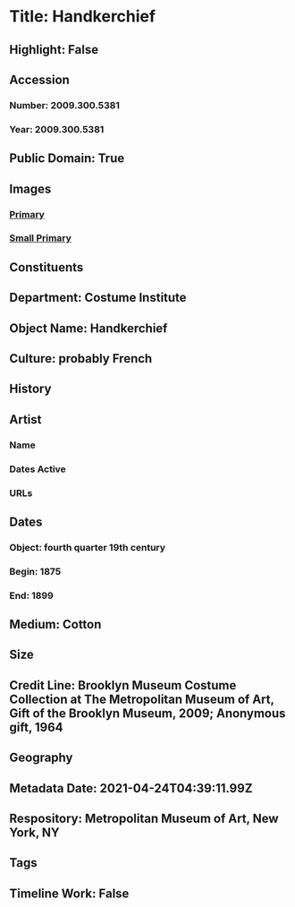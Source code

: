 # Title: Handkerchief
## Highlight: False
## Accession
### Number: 2009.300.5381
### Year: 2009.300.5381
## Public Domain: True
## Images
### [Primary](https://images.metmuseum.org/CRDImages/ci/original/64.252.65_CP1.jpg)
### [Small Primary](https://images.metmuseum.org/CRDImages/ci/web-large/64.252.65_CP1.jpg)
## Constituents
## Department: Costume Institute
## Object Name: Handkerchief
## Culture: probably French
## History
## Artist
### Name
### Dates Active
### URLs
## Dates
### Object: fourth quarter 19th century
### Begin: 1875
### End: 1899
## Medium: Cotton
## Size
## Credit Line: Brooklyn Museum Costume Collection at The Metropolitan Museum of Art, Gift of the Brooklyn Museum, 2009; Anonymous gift, 1964
## Geography
## Metadata Date: 2021-04-24T04:39:11.99Z
## Respository: Metropolitan Museum of Art, New York, NY
## Tags
## Timeline Work: False